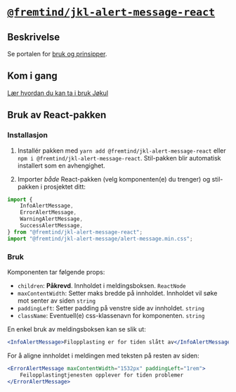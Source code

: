 # [`@fremtind/jkl-alert-message-react`](https://fremtind.github.io/jokul/komponenter/alert-message)

## Beskrivelse

Se portalen for [bruk og prinsipper](https://fremtind.github.io/jokul/komponenter/alert-message).

## Kom i gang

[Lær hvordan du kan ta i bruk Jøkul](https://fremtind.github.io/jokul/developer/getting-started/)

## Bruk av React-pakken

### Installasjon

1. Installér pakken med `yarn add @fremtind/jkl-alert-message-react` eller `npm i @fremtind/jkl-alert-message-react`. Stil-pakken blir automatisk installert som en avhengighet.

2. Importer _både_ React-pakken (velg komponenten(e) du trenger) og stil-pakken i prosjektet ditt:

```js
import {
    InfoAlertMessage,
    ErrorAlertMessage,
    WarningAlertMessage,
    SuccessAlertMessage,
} from "@fremtind/jkl-alert-message-react";
import "@fremtind/jkl-alert-message/alert-message.min.css";
```

### Bruk

Komponenten tar følgende props:

-   `children`: **Påkrevd**. Innholdet i meldingsboksen. `ReactNode`
-   `maxContentWidth`: Setter maks bredde på innholdet. Innholdet vil søke mot senter av siden `string`
-   `paddingLeft`: Setter padding på venstre side av innholdet. `string`
-   `className`: Eventuell(e) css-klassenavn for komponenten. `string`

En enkel bruk av meldingsboksen kan se slik ut:

```jsx
<InfoAlertMessage>Filopplasting er for tiden slått av</InfoAlertMessage>
```

For å aligne innholdet i meldingen med teksten på resten av siden:

```jsx
<ErrorAlertMessage maxContentWidth="1532px" paddingLeft="1rem">
    Feilopplastingtjenesten opplever for tiden problemer
</ErrorAlertMessage>
```
